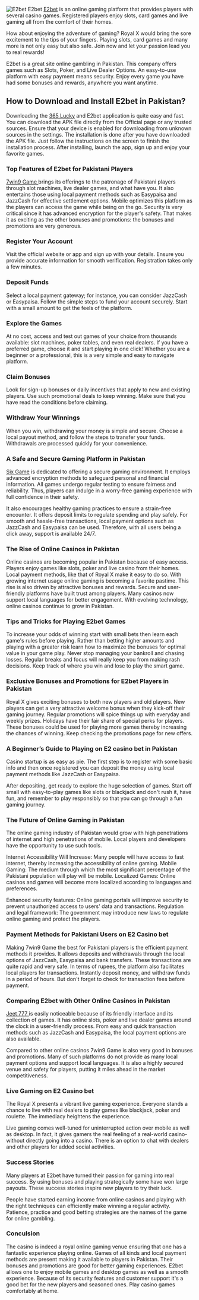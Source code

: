 ![E2bet](https://media.licdn.com/dms/image/v2/D4D22AQFy4pczVG-4vg/feedshare-shrink_480/B4DZYhVLl7H4Ac-/0/1744315923486?e=1747267200&v=beta&t=XxFecPb9UWddhmGcBEkhy4DvW3_NQ-qjtJXAnONnMrI)
E2bet
[E2bet](http://e2bet.pk/) is an online gaming platform that provides players with several casino games. Registered players enjoy slots, card games and live gaming all from the comfort of their homes.

How about enjoying the adventure of gaming? Royal X  would bring the sore excitement to the tips of your fingers. Playing slots, card games and many more is not only easy but also safe. Join now and let your passion lead you to real rewards!

E2bet is a great site online gambling in Pakistan. This company offers games such as Slots, Poker, and Live Dealer Options. An easy-to-use platform with easy payment means security. Enjoy every game you have had some bonuses and rewards, anywhere you want  anytime.

## How to Download and Install E2bet in Pakistan?

Downloading the [365 Lucky](http://365luckyy.com/) and E2bet  application is quite easy and fast. You can download the APK file directly from the Official page or any trusted sources. Ensure that your device is enabled for downloading from unknown sources in the settings.
The installation is done after you have downloaded the APK file. Just follow the instructions on the screen to finish the installation process. After installing, launch the app, sign up and enjoy your favorite games.

### Top Features of E2bet for Pakistani Players

[7win9 Game ](http://7win9app.com/)brings its offerings to the patronage of Pakistani players through slot machines, live dealer games, and what have you. It also entertains those using local payment methods such as Easypaisa and JazzCash for effective settlement options.
Mobile optimizes this platform as the players can access the game while being on the go. Security is very critical since it has advanced encryption for the player's safety. That makes it as exciting as the other bonuses and promotions: the bonuses and promotions are very generous.

### Register Your Account

Visit the official website or app and sign up with your details. Ensure you provide accurate information for smooth verification. Registration takes only a few minutes.

### Deposit Funds

Select a local payment gateway; for instance, you can consider JazzCash or Easypaisa. Follow the simple steps to fund your account securely. Start with a small amount to get the feels of the platform.

### Explore the Games

At no cost, access and test out games of your choice from thousands available: slot machines, poker tables, and even real dealers. If you have a preferred game, choose it and start playing in one click! Whether you are a beginner or a professional, this is a very simple and easy to navigate platform.

### Claim Bonuses

Look for sign-up bonuses or daily incentives that apply to new and existing players. Use such promotional deals to keep winning. Make sure that you have read the conditions before claiming.

### Withdraw Your Winnings

When you win, withdrawing your money is simple and secure. Choose a local payout method, and follow the steps to transfer your funds. Withdrawals are processed quickly for your convenience.

### A Safe and Secure Gaming Platform in Pakistan

[Six Game](http://sixgameapk.com/) is dedicated to offering a secure gaming environment. It employs advanced encryption methods to safeguard personal and financial information. All games undergo regular testing to ensure fairness and reliability. Thus, players can indulge in a worry-free gaming experience with full confidence in their safety.

It also encourages healthy gaming practices to ensure a strain-free encounter. It offers deposit limits to regulate spending and play safely. For smooth and hassle-free transactions, local payment options such as JazzCash and Easypaisa can be used. Therefore, with all users being a click away, support is available 24/7.

### The Rise of Online Casinos in Pakistan

Online casinos are becoming popular in Pakistan because of easy access. Players enjoy games like slots, poker and live casino from their homes. Local payment methods, like that of Royal X make it easy to do so. With growing internet usage online gaming is becoming a favorite pastime.
This rise is also driven by attractive bonuses and rewards. Secure and user-friendly platforms have built trust among players. Many casinos now support local languages for better engagement. With evolving technology, online casinos continue to grow in Pakistan.

### Tips and Tricks for Playing E2bet Games

To increase your odds of winning start with small bets then learn each game's rules before playing. Rather than betting higher amounts and playing with a greater risk learn how to maximize the bonuses for optimal value in your game play.
Never stop managing your bankroll and chasing losses. Regular breaks and focus will really keep you from making rash decisions. Keep track of where you win and lose to play the smart game.

### Exclusive Bonuses and Promotions for E2bet Players in Pakistan

Royal X gives exciting bonuses to both new players and old players. New players can get a very attractive welcome bonus when they kick-off their gaming journey. Regular promotions will spice things up with everyday and weekly prizes.
Holidays have their fair share of special perks for players. These bonuses could be used for playing more games thereby increasing the chances of winning. Keep checking the promotions page for new offers.

### A Beginner’s Guide to Playing on E2 casino bet in Pakistan

Casino startup is as easy as pie. The first step is to register with some basic info and then once registered you can deposit the money using local payment methods like JazzCash or Easypaisa.

After depositing, get ready to explore the huge selection of games. Start off small with easy-to-play games like slots or blackjack and don't rush it, have fun, and remember to play responsibly so that you can go through a fun gaming journey.

### The Future of Online Gaming in Pakistan

The online gaming industry of Pakistan would grow with high penetrations of internet and high penetrations of mobile. Local players and developers have the opportunity to use such tools.

Internet Accessibility Will Increase: Many people will have access to fast internet, thereby increasing the accessibility of online gaming.
Mobile Gaming: The medium through which the most significant percentage of the Pakistani population will play will be mobile.
Localized Games: Online casinos and games will become more localized according to languages and preferences.

Enhanced security features: Online gaming portals will improve security to prevent unauthorized access to users' data and transactions.
Regulation and legal framework: The government may introduce new laws to regulate online gaming and protect the players.

### Payment Methods for Pakistani Users on E2 Casino bet

Making 7win9 Game the best for Pakistani players is the efficient payment methods it provides. It allows deposits and withdrawals through the local options of JazzCash, Easypaisa and bank transfers. These transactions are quite rapid and very safe.
In terms of rupees, the platform also facilitates local players for transactions. Instantly deposit money, and withdraw funds in a period of hours. But don't forget to check for transaction fees before payment.

### Comparing E2bet with Other Online Casinos in Pakistan

[Jeet 777 ](http://jeet777app.com/)is easily noticeable because of its friendly interface and its collection of games. It has online slots, poker and live dealer games around the clock in a user-friendly process. From easy and quick transaction methods such as JazzCash and Easypaisa, the local payment options are also available.

Compared to other online casinos 7win9 Game is also very good in bonuses and promotions. Many of such platforms do not provide as many local payment options and support local languages. It is also a highly secured venue and safety for players, putting it miles ahead in the market competitiveness.

### Live Gaming on E2 Casino bet

The Royal X presents a vibrant live gaming experience. Everyone stands a chance to live with real dealers to play games like blackjack, poker and roulette. The immediacy heightens the experience.

Live gaming comes well-tuned for uninterrupted action over mobile as well as desktop. In fact, it gives gamers the real feeling of a real-world casino-without directly going into a casino. There is an option to chat with dealers and other players for added social activities.

### Success Stories

Many players at E2bet have turned their passion for gaming into real success. By using bonuses and playing strategically some have won large payouts. These success stories inspire new players to try their luck.

People have started earning income from online casinos and playing with the right techniques can efficiently make winning a regular activity. Patience, practice and good betting strategies are the names of the game for online gambling.

### Conculsion 

The casino is indeed a royal online gaming venue ensuring that one has a fantastic experience playing online. Games of all kinds and local payment methods are present making it available to players in Pakistan. Their bonuses and promotions are good for better gaming experiences.
E2bet allows one to enjoy mobile games and desktop games as well as a smooth experience. Because of its security features and customer support it's a good bet for the new players and seasoned ones. Play casino games comfortably at home.
